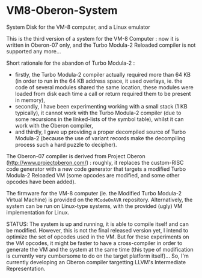 # VM8-Oberon-System
System Disk for the VM-8 computer, and a Linux emulator

This is the third version of a system for the VM-8 Computer : now it is written in Oberon-07 only, and the Turbo Modula-2 Reloaded compiler is not supported any more...

Short rationale for the abandon of Turbo Modula-2 : 

- firstly, the Turbo Modula-2 compiler actually required more than 64 KB (in order to run in the 64 KB address space, it used overlays, ie. the code of several modules shared the same location, these modules were loaded from disk each time a call or return required them to be present in memory), 
- secondly, I have been experimenting working with a small stack (1 KB typically), it cannot work with the Turbo Modula-2 compiler (due to some recursions in the linked-lists of the symbol table), whilst it can work with the Oberon compiler,
- and thirdly, I gave up providing a proper decompiled source of Turbo Modula-2 (because the use of variant records make the decompiling process such a hard puzzle to decipher).

The Oberon-07 compiler is derived from Project Oberon (http://www.projectoberon.com/) : roughly, it replaces the custom-RISC code generator with a new code generator that targets a modified Turbo Modula-2 Reloaded VM (some opcodes are modified, and some other opcodes have been added).

The firmware for the VM-8 computer (ie. the Modified Turbo Modula-2 Virtual Machine) is provided on the `MCodeOnAVR` repository.
Alternatively, the system can be run on Linux-type systems, with the provided (ugly) VM implementation for Linux.

<!---
TRY IT:

1. Download the virtual machine for Linux and compile it (make). It should work without modification on Linux, Android (in Termux), Windows (with Cygwin).

2. Download the zipped system disk and extract it (system.dsk) in the same directory as the virtual machine interpreters, it is an image of a FAT32 filesystem with my current small operating system pre-installed in it. You can check the contents of this image:

- file system.dsk reveals it has 128 reserved sectors (the system image is installed in the reserved sectors), apart from this it is a normal FAT32 filesystem.
- you can access the contents with the mtools on Linux, or mount this disk image (e.g sudo mount -o loop system.dsk /mnt). For convenience, this repository also shows many files of this disk (the Oberon compiler, the system sources, etc.).

3. Start the virtual machine, telling it to boot on the disk image:
./vm4 system.dsk

4. Try some examples:
- dir
- pipe <loadpath.txt  (this file contains the top level directory names that are looked up when you ask for a module to load (e.g dir and pipe are in SHELL.DIR)
- cd examples
- pipe <hello.obn (yeap this one is an Oberon module)
- obn hello (this compiles the Oberon module)
- hello (this runs the compiled module)
- root (go back to root dir)
- cd demo
- rushhour <level.030  (this solves a rushhour puzzle, and animates the solution)
- ...

-->

STATUS:
The system is up and running, it is able to compile itself and can be modified.
However, this is not the final released version yet, I intend to optimize the set of opcodes used in the VM. 
But for these experiments on the VM opcodes, it might be faster to have a cross-compiler in order to generate the VM and the system at the same time (this type of modification is currently very cumbersome to do on the target platform itself)...
So, I'm currently developing an Oberon compiler targetting LLVM's Intermediate Representation.
